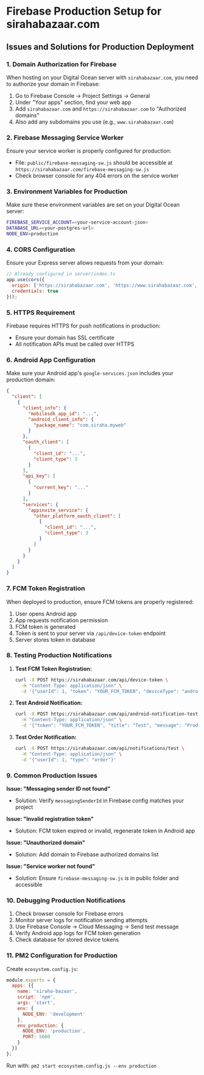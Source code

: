# Firebase Production Setup for sirahabazaar.com

## Issues and Solutions for Production Deployment

### 1. Domain Authorization for Firebase
When hosting on your Digital Ocean server with `sirahabazaar.com`, you need to authorize your domain in Firebase:

1. Go to Firebase Console → Project Settings → General
2. Under "Your apps" section, find your web app
3. Add `sirahabazaar.com` and `https://sirahabazaar.com` to "Authorized domains"
4. Also add any subdomains you use (e.g., `www.sirahabazaar.com`)

### 2. Firebase Messaging Service Worker
Ensure your service worker is properly configured for production:

- File: `public/firebase-messaging-sw.js` should be accessible at `https://sirahabazaar.com/firebase-messaging-sw.js`
- Check browser console for any 404 errors on the service worker

### 3. Environment Variables for Production
Make sure these environment variables are set on your Digital Ocean server:

```bash
FIREBASE_SERVICE_ACCOUNT=<your-service-account-json>
DATABASE_URL=<your-postgres-url>
NODE_ENV=production
```

### 4. CORS Configuration
Ensure your Express server allows requests from your domain:

```javascript
// Already configured in server/index.ts
app.use(cors({
  origin: ['https://sirahabazaar.com', 'https://www.sirahabazaar.com', 'http://localhost:5173'],
  credentials: true
}));
```

### 5. HTTPS Requirement
Firebase requires HTTPS for push notifications in production:
- Ensure your domain has SSL certificate
- All notification APIs must be called over HTTPS

### 6. Android App Configuration
Make sure your Android app's `google-services.json` includes your production domain:

```json
{
  "client": [
    {
      "client_info": {
        "mobilesdk_app_id": "...",
        "android_client_info": {
          "package_name": "com.siraha.myweb"
        }
      },
      "oauth_client": [
        {
          "client_id": "...",
          "client_type": 3
        }
      ],
      "api_key": [
        {
          "current_key": "..."
        }
      ],
      "services": {
        "appinvite_service": {
          "other_platform_oauth_client": [
            {
              "client_id": "...",
              "client_type": 3
            }
          ]
        }
      }
    }
  ]
}
```

### 7. FCM Token Registration
When deployed to production, ensure FCM tokens are properly registered:

1. User opens Android app
2. App requests notification permission
3. FCM token is generated
4. Token is sent to your server via `/api/device-token` endpoint
5. Server stores token in database

### 8. Testing Production Notifications

1. **Test FCM Token Registration:**
   ```bash
   curl -X POST https://sirahabazaar.com/api/device-token \
     -H "Content-Type: application/json" \
     -d '{"userId": 1, "token": "YOUR_FCM_TOKEN", "deviceType": "android"}'
   ```

2. **Test Android Notification:**
   ```bash
   curl -X POST https://sirahabazaar.com/api/android-notification-test \
     -H "Content-Type: application/json" \
     -d '{"token": "YOUR_FCM_TOKEN", "title": "Test", "message": "Production test"}'
   ```

3. **Test Order Notification:**
   ```bash
   curl -X POST https://sirahabazaar.com/api/notifications/test \
     -H "Content-Type: application/json" \
     -d '{"userId": 1, "type": "order"}'
   ```

### 9. Common Production Issues

**Issue: "Messaging sender ID not found"**
- Solution: Verify `messagingSenderId` in Firebase config matches your project

**Issue: "Invalid registration token"**
- Solution: FCM token expired or invalid, regenerate token in Android app

**Issue: "Unauthorized domain"**
- Solution: Add domain to Firebase authorized domains list

**Issue: "Service worker not found"**
- Solution: Ensure `firebase-messaging-sw.js` is in public folder and accessible

### 10. Debugging Production Notifications

1. Check browser console for Firebase errors
2. Monitor server logs for notification sending attempts
3. Use Firebase Console → Cloud Messaging → Send test message
4. Verify Android app logs for FCM token generation
5. Check database for stored device tokens

### 11. PM2 Configuration for Production

Create `ecosystem.config.js`:
```javascript
module.exports = {
  apps: [{
    name: 'siraha-bazaar',
    script: 'npm',
    args: 'start',
    env: {
      NODE_ENV: 'development'
    },
    env_production: {
      NODE_ENV: 'production',
      PORT: 5000
    }
  }]
};
```

Run with: `pm2 start ecosystem.config.js --env production`